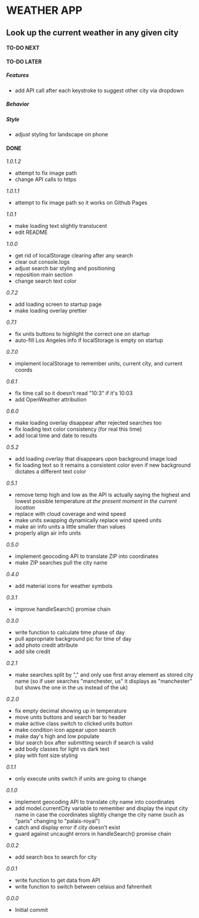 # WEATHER APP

## Look up the current weather in any given city

#### TO-DO NEXT

#### TO-DO LATER

##### Features

-   add API call after each keystroke to suggest other city via dropdown

##### Behavior

##### Style

-   adjust styling for landscape on phone

#### DONE

_1.0.1.2_

-   attempt to fix image path
-   change API calls to https

_1.0.1.1_

-   attempt to fix image path so it works on Github Pages

_1.0.1_

-   make loading text slightly translucent
-   edit README

_1.0.0_

-   get rid of localStorage clearing after any search
-   clear out console.logs
-   adjust search bar styling and positioning
-   reposition main section
-   change search text color

_0.7.2_

-   add loading screen to startup page
-   make loading overlay prettier

_0.7.1_

-   fix units buttons to highlight the correct one on startup
-   auto-fill Los Angeles info if localStorage is empty on startup

_0.7.0_

-   implement localStorage to remember units, current city, and current coords

_0.6.1_

-   fix time call so it doesn't read "10:3" if it's 10:03
-   add OpenWeather attribution

_0.6.0_

-   make loading overlay disappear after rejected searches too
-   fix loading text color consistency (for real this time)
-   add local time and date to results

_0.5.2_

-   add loading overlay that disappears upon background image load
-   fix loading text so it remains a consistent color even if new background dictates a different text color

_0.5.1_

-   remove temp high and low as the API is actually saying the highest and lowest possible temperature _at the present moment in the current location_
-   replace with cloud coverage and wind speed
-   make units swapping dynamically replace wind speed units
-   make air info units a little smaller than values
-   properly align air info units

_0.5.0_

-   implement geocoding API to translate ZIP into coordinates
-   make ZIP searches pull the city name

_0.4.0_

-   add material icons for weather symbols

_0.3.1_

-   improve handleSearch() promise chain

_0.3.0_

-   write function to calculate time phase of day
-   pull appropriate background pic for time of day
-   add photo credit attribute
-   add site credit

_0.2.1_

-   make searches split by "," and only use first array element as stored city name (so if user searches "manchester, us" it displays as "manchester" but shows the one in the us instead of the uk)

_0.2.0_

-   fix empty decimal showing up in temperature
-   move units buttons and search bar to header
-   make active class switch to clicked units button
-   make condition icon appear upon search
-   make day's high and low populate
-   blur search box after submitting search if search is valid
-   add body classes for light vs dark text
-   play with font size styling

_0.1.1_

-   only execute units switch if units are going to change

_0.1.0_

-   implement geocoding API to translate city name into coordinates
-   add model.currentCity variable to remember and display the input city name in case the coordinates slightly change the city name (such as "paris" changing to "palais-royal")
-   catch and display error if city doesn't exist
-   guard against uncaught errors in handleSearch() promise chain

_0.0.2_

-   add search box to search for city

_0.0.1_

-   write function to get data from API
-   write function to switch between celsius and fahrenheit

_0.0.0_

-   Initial commit
